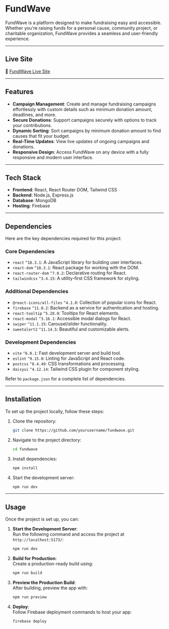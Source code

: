 # FundWave  

FundWave is a platform designed to make fundraising easy and accessible. Whether you're raising funds for a personal cause, community project, or charitable organization, FundWave provides a seamless and user-friendly experience.  

---

## Live Site  
🔗 [FundWave Live Site](https://fundwave-8246c.web.app/)  

---

## Features  
- **Campaign Management**: Create and manage fundraising campaigns effortlessly with custom details such as minimum donation amount, deadlines, and more.  
- **Secure Donations**: Support campaigns securely with options to track your contributions.  
- **Dynamic Sorting**: Sort campaigns by minimum donation amount to find causes that fit your budget.  
- **Real-Time Updates**: View live updates of ongoing campaigns and donations.  
- **Responsive Design**: Access FundWave on any device with a fully responsive and modern user interface.  

---

## Tech Stack  
- **Frontend**: React, React Router DOM, Tailwind CSS  
- **Backend**: Node.js, Express.js  
- **Database**: MongoDB  
- **Hosting**: Firebase  

---

## Dependencies  

Here are the key dependencies required for this project:  

### **Core Dependencies**  
- `react` `^18.3.1`: A JavaScript library for building user interfaces.  
- `react-dom` `^18.3.1`: React package for working with the DOM.  
- `react-router-dom` `^7.0.2`: Declarative routing for React.  
- `tailwindcss` `^3.4.15`: A utility-first CSS framework for styling.  

### **Additional Dependencies**  
- `@react-icons/all-files` `^4.1.0`: Collection of popular icons for React.  
- `firebase` `^11.0.2`: Backend as a service for authentication and hosting.  
- `react-tooltip` `^5.28.0`: Tooltips for React elements.  
- `react-modal` `^3.16.1`: Accessible modal dialogs for React.  
- `swiper` `^11.1.15`: Carousel/slider functionality.  
- `sweetalert2` `^11.14.5`: Beautiful and customizable alerts.  

### **Development Dependencies**  
- `vite` `^6.0.1`: Fast development server and build tool.  
- `eslint` `^9.15.0`: Linting for JavaScript and React code.  
- `postcss` `^8.4.49`: CSS transformations and processing.  
- `daisyui` `^4.12.14`: Tailwind CSS plugin for component styling.  

Refer to `package.json` for a complete list of dependencies.

---

## Installation  

To set up the project locally, follow these steps:  

1. Clone the repository:  
   ```bash
   git clone https://github.com/yourusername/fundwave.git
   ```  

2. Navigate to the project directory:  
   ```bash
   cd fundwave
   ```  

3. Install dependencies:  
   ```bash
   npm install
   ```  

4. Start the development server:  
   ```bash
   npm run dev
   ```  

---

## Usage  

Once the project is set up, you can:  

1. **Start the Development Server**:  
   Run the following command and access the project at `http://localhost:5173/`:  
   ```bash
   npm run dev
   ```  

2. **Build for Production**:  
   Create a production-ready build using:  
   ```bash
   npm run build
   ```  

3. **Preview the Production Build**:  
   After building, preview the app with:  
   ```bash
   npm run preview
   ```  

4. **Deploy**:  
   Follow Firebase deployment commands to host your app:  
   ```bash
   firebase deploy
   ```  

